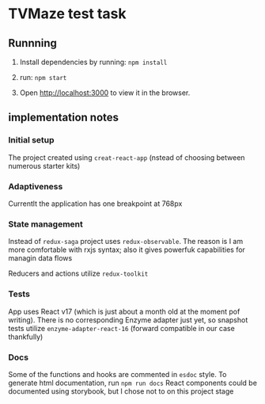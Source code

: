 # TVMaze test task

## Runnning

1. Install dependencies by running:
`npm install`

2. run:
`npm start`

3. Open [http://localhost:3000](http://localhost:3000) to view it in the browser.

## implementation notes

### Initial setup
The project created using `creat-react-app` (nstead of choosing between numerous starter kits)

### Adaptiveness
Currentlt the application has one breakpoint at 768px

### State management
Instead of `redux-saga` project uses `redux-observable`. The reason is I am more comfortable with rxjs syntax; also it gives powerfuk capabilities for managin data flows

Reducers and actions utilize `redux-toolkit`

### Tests
App uses React v17 (which is just about a month old at the moment pof writing). There is no corresponding Enzyme adapter just yet, so snapshot tests utilize `enzyme-adapter-react-16` (forward compatible in our case thankfully)

### Docs
Some of the functions and hooks are commented in `esdoc` style.
To generate html documentation, run `npm run docs`
React components could be documented using storybook, but I chose not to on this project stage